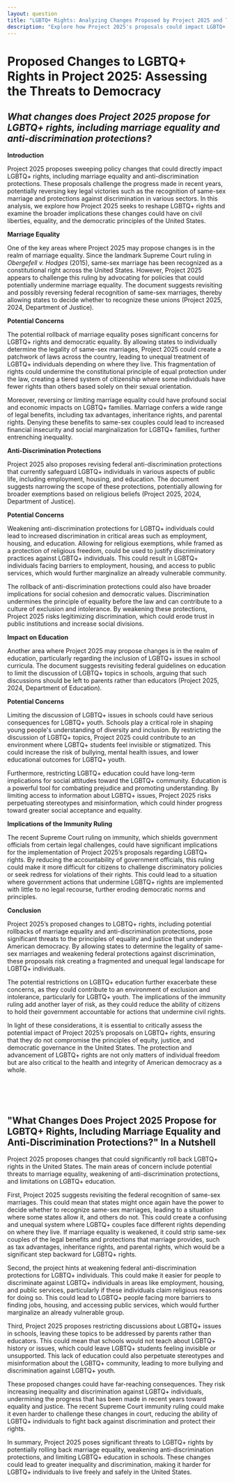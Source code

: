 ```yaml
---
layout: question
title: "LGBTQ+ Rights: Analyzing Changes Proposed by Project 2025 and Their Impact on Democracy"
description: "Explore how Project 2025's proposals could impact LGBTQ+ rights, marriage equality, and anti-discrimination protections, posing potential threats to democracy."
---
```



# Proposed Changes to LGBTQ+ Rights in Project 2025: Assessing the Threats to Democracy

## *What changes does Project 2025 propose for LGBTQ+ rights, including marriage equality and anti-discrimination protections?*


**Introduction**

Project 2025 proposes sweeping policy changes that could directly impact LGBTQ+ rights, including marriage equality and anti-discrimination protections. These proposals challenge the progress made in recent years, potentially reversing key legal victories such as the recognition of same-sex marriage and protections against discrimination in various sectors. In this analysis, we explore how Project 2025 seeks to reshape LGBTQ+ rights and examine the broader implications these changes could have on civil liberties, equality, and the democratic principles of the United States.

**Marriage Equality**

One of the key areas where Project 2025 may propose changes is in the realm of marriage equality. Since the landmark Supreme Court ruling in *Obergefell v. Hodges* (2015), same-sex marriage has been recognized as a constitutional right across the United States. However, Project 2025 appears to challenge this ruling by advocating for policies that could potentially undermine marriage equality. The document suggests revisiting and possibly reversing federal recognition of same-sex marriages, thereby allowing states to decide whether to recognize these unions (Project 2025, 2024, Department of Justice).

**Potential Concerns**

The potential rollback of marriage equality poses significant concerns for LGBTQ+ rights and democratic equality. By allowing states to individually determine the legality of same-sex marriages, Project 2025 could create a patchwork of laws across the country, leading to unequal treatment of LGBTQ+ individuals depending on where they live. This fragmentation of rights could undermine the constitutional principle of equal protection under the law, creating a tiered system of citizenship where some individuals have fewer rights than others based solely on their sexual orientation.

Moreover, reversing or limiting marriage equality could have profound social and economic impacts on LGBTQ+ families. Marriage confers a wide range of legal benefits, including tax advantages, inheritance rights, and parental rights. Denying these benefits to same-sex couples could lead to increased financial insecurity and social marginalization for LGBTQ+ families, further entrenching inequality.

**Anti-Discrimination Protections**

Project 2025 also proposes revising federal anti-discrimination protections that currently safeguard LGBTQ+ individuals in various aspects of public life, including employment, housing, and education. The document suggests narrowing the scope of these protections, potentially allowing for broader exemptions based on religious beliefs (Project 2025, 2024, Department of Justice).

**Potential Concerns**

Weakening anti-discrimination protections for LGBTQ+ individuals could lead to increased discrimination in critical areas such as employment, housing, and education. Allowing for religious exemptions, while framed as a protection of religious freedom, could be used to justify discriminatory practices against LGBTQ+ individuals. This could result in LGBTQ+ individuals facing barriers to employment, housing, and access to public services, which would further marginalize an already vulnerable community.

The rollback of anti-discrimination protections could also have broader implications for social cohesion and democratic values. Discrimination undermines the principle of equality before the law and can contribute to a culture of exclusion and intolerance. By weakening these protections, Project 2025 risks legitimizing discrimination, which could erode trust in public institutions and increase social divisions.

**Impact on Education**

Another area where Project 2025 may propose changes is in the realm of education, particularly regarding the inclusion of LGBTQ+ issues in school curricula. The document suggests revisiting federal guidelines on education to limit the discussion of LGBTQ+ topics in schools, arguing that such discussions should be left to parents rather than educators (Project 2025, 2024, Department of Education).

**Potential Concerns**

Limiting the discussion of LGBTQ+ issues in schools could have serious consequences for LGBTQ+ youth. Schools play a critical role in shaping young people's understanding of diversity and inclusion. By restricting the discussion of LGBTQ+ topics, Project 2025 could contribute to an environment where LGBTQ+ students feel invisible or stigmatized. This could increase the risk of bullying, mental health issues, and lower educational outcomes for LGBTQ+ youth.

Furthermore, restricting LGBTQ+ education could have long-term implications for social attitudes toward the LGBTQ+ community. Education is a powerful tool for combating prejudice and promoting understanding. By limiting access to information about LGBTQ+ issues, Project 2025 risks perpetuating stereotypes and misinformation, which could hinder progress toward greater social acceptance and equality.

**Implications of the Immunity Ruling**

The recent Supreme Court ruling on immunity, which shields government officials from certain legal challenges, could have significant implications for the implementation of Project 2025’s proposals regarding LGBTQ+ rights. By reducing the accountability of government officials, this ruling could make it more difficult for citizens to challenge discriminatory policies or seek redress for violations of their rights. This could lead to a situation where government actions that undermine LGBTQ+ rights are implemented with little to no legal recourse, further eroding democratic norms and principles.

**Conclusion**

Project 2025’s proposed changes to LGBTQ+ rights, including potential rollbacks of marriage equality and anti-discrimination protections, pose significant threats to the principles of equality and justice that underpin American democracy. By allowing states to determine the legality of same-sex marriages and weakening federal protections against discrimination, these proposals risk creating a fragmented and unequal legal landscape for LGBTQ+ individuals.

The potential restrictions on LGBTQ+ education further exacerbate these concerns, as they could contribute to an environment of exclusion and intolerance, particularly for LGBTQ+ youth. The implications of the immunity ruling add another layer of risk, as they could reduce the ability of citizens to hold their government accountable for actions that undermine civil rights.

In light of these considerations, it is essential to critically assess the potential impact of Project 2025’s proposals on LGBTQ+ rights, ensuring that they do not compromise the principles of equity, justice, and democratic governance in the United States. The protection and advancement of LGBTQ+ rights are not only matters of individual freedom but are also critical to the health and integrity of American democracy as a whole.

<br>
<br>
<br>

## <span id="nutshell">"What Changes Does Project 2025 Propose for LGBTQ+ Rights, Including Marriage Equality and Anti-Discrimination Protections?" In a Nutshell</span>

Project 2025 proposes changes that could significantly roll back LGBTQ+ rights in the United States. The main areas of concern include potential threats to marriage equality, weakening of anti-discrimination protections, and limitations on LGBTQ+ education.

First, Project 2025 suggests revisiting the federal recognition of same-sex marriages. This could mean that states might once again have the power to decide whether to recognize same-sex marriages, leading to a situation where some states allow it, and others do not. This could create a confusing and unequal system where LGBTQ+ couples face different rights depending on where they live. If marriage equality is weakened, it could strip same-sex couples of the legal benefits and protections that marriage provides, such as tax advantages, inheritance rights, and parental rights, which would be a significant step backward for LGBTQ+ rights.

Second, the project hints at weakening federal anti-discrimination protections for LGBTQ+ individuals. This could make it easier for people to discriminate against LGBTQ+ individuals in areas like employment, housing, and public services, particularly if these individuals claim religious reasons for doing so. This could lead to LGBTQ+ people facing more barriers to finding jobs, housing, and accessing public services, which would further marginalize an already vulnerable group.

Third, Project 2025 proposes restricting discussions about LGBTQ+ issues in schools, leaving these topics to be addressed by parents rather than educators. This could mean that schools would not teach about LGBTQ+ history or issues, which could leave LGBTQ+ students feeling invisible or unsupported. This lack of education could also perpetuate stereotypes and misinformation about the LGBTQ+ community, leading to more bullying and discrimination against LGBTQ+ youth.

These proposed changes could have far-reaching consequences. They risk increasing inequality and discrimination against LGBTQ+ individuals, undermining the progress that has been made in recent years toward equality and justice. The recent Supreme Court immunity ruling could make it even harder to challenge these changes in court, reducing the ability of LGBTQ+ individuals to fight back against discrimination and protect their rights.

In summary, Project 2025 poses significant threats to LGBTQ+ rights by potentially rolling back marriage equality, weakening anti-discrimination protections, and limiting LGBTQ+ education in schools. These changes could lead to greater inequality and discrimination, making it harder for LGBTQ+ individuals to live freely and safely in the United States.
